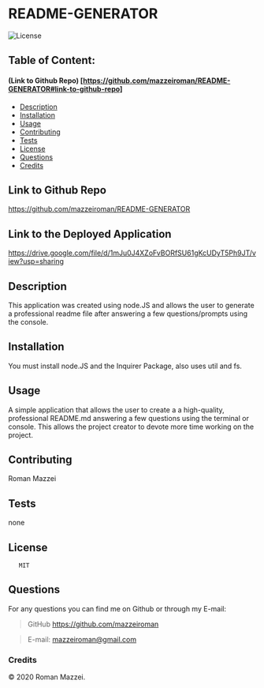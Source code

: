 # README-GENERATOR

![License](https://img.shields.io/badge/License-MIT-blue.svg "License Badge")
## Table of Content: 
#### (Link to Github Repo) [https://github.com/mazzeiroman/README-GENERATOR#link-to-github-repo]
- [Description](#description)
- [Installation](#installation)
- [Usage](#usage)
- [Contributing](#Contributing)
- [Tests](#tests)
- [License](#license)
- [Questions](#Questions)
- [Credits](#credits)


## Link to Github Repo
https://github.com/mazzeiroman/README-GENERATOR

## Link to the Deployed Application
 https://drive.google.com/file/d/1mJu0J4XZoFvBORfSU61gKcUDyT5Ph9JT/view?usp=sharing

## Description
 This application was created using node.JS and allows the user to generate a professional readme file after answering a few questions/prompts using the console.
 
## Installation 
 You must install node.JS and the Inquirer Package, also uses util and fs.

## Usage
 A simple application that allows the user to create a a high-quality, professional README.md answering a few questions using the terminal or console. This allows the project creator to devote more time working on the project.

## Contributing
 Roman Mazzei

## Tests
 none

## License
       MIT
  
## Questions
For any questions you can find me on Github or through my E-mail:
      
> GitHub https://github.com/mazzeiroman

> E-mail: mazzeiroman@gmail.com
      
### Credits
© 2020 Roman Mazzei.      
      